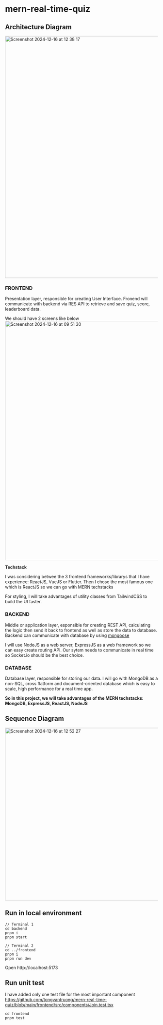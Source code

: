 # mern-real-time-quiz

## Architecture Diagram

<img width="794" alt="Screenshot 2024-12-16 at 12 38 17" src="https://github.com/user-attachments/assets/5eda1828-3566-4813-98a5-05f178361aa5" />


### FRONTEND

Presentation layer, responsible for creating User Interface. Fronend will communicate with backend via RES API to retrieve and save quiz, score, leaderboard data.

We should have 2 screens like below
<img width="785" alt="Screenshot 2024-12-16 at 09 51 30" src="https://github.com/user-attachments/assets/d5423f6c-c05d-4a02-9abf-75f01fd6f097" />

**Techstack**

I was considering betwee the 3 frontend frameworks/librarys that I have experience: ReactJS, VueJS or Flutter. Then I chose the most famous one which is ReactJS so we can go with MERN techstacks

For styling, I will take advantages of utility classes from TailwindCSS to build the UI faster.

### BACKEND

Middle or application layer, esponsible for creating REST API, calculating the logic then send it back to frontend as well as store the data to database. Backend can communicate with database by using [mongoose](https://mongoosejs.com/)

I will use NodeJS as a web server, ExpressJS as a web framework so we can easy create routing API. Our sytem needs to communicate in real time so Socket.io should be the best choice.

### DATABASE

Database layer, responsible for storing our data.
I will go with MongoDB as a non-SQL, cross flatform and document-oriented database which is easy to scale, high performance for a real time app.

**So in this project, we will take advantages of the MERN techstacks: MongoDB, ExpressJS, ReactJS, NodeJS**

## Sequence Diagram

<img width="566" alt="Screenshot 2024-12-16 at 12 52 27" src="https://github.com/user-attachments/assets/6b9b28d2-bcc8-4fe4-a330-4f2d500c71ff" />

## Run in local environment

```
// Terminal 1
cd backend
pnpm i
pnpm start

// Terminal 2
cd ../frontend
pnpm i
pnpm run dev
```
Open http://localhost:5173

## Run unit test

I have added only one test file for the most important component https://github.com/tongvantruong/mern-real-time-quiz/blob/main/frontend/src/components/Join.test.tsx 

```
cd frontend
pnpm test
```

